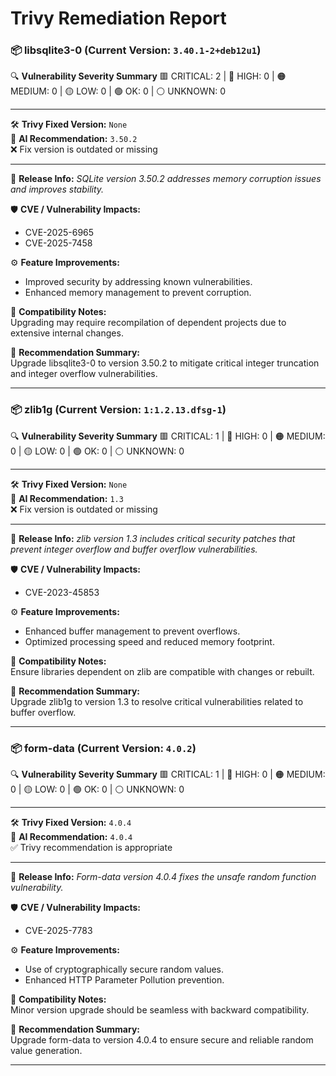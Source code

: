 # Trivy Remediation Report


### 📦 libsqlite3-0 (Current Version: `3.40.1-2+deb12u1`)

🔍 **Vulnerability Severity Summary**
🟥 CRITICAL: 2 | 🔴 HIGH: 0 | 🟠 MEDIUM: 0 | 🟡 LOW: 0 | 🟢 OK: 0 | ⚪ UNKNOWN: 0

---

🛠️ **Trivy Fixed Version:** `None`  
🤖 **AI Recommendation:** `3.50.2`  
❌ Fix version is outdated or missing

---

📅 **Release Info:** *SQLite version 3.50.2 addresses memory corruption issues and improves stability.*

🛡️ **CVE / Vulnerability Impacts:**
- CVE-2025-6965
- CVE-2025-7458


⚙️ **Feature Improvements:**
- Improved security by addressing known vulnerabilities.
- Enhanced memory management to prevent corruption.


🧪 **Compatibility Notes:**  
Upgrading may require recompilation of dependent projects due to extensive internal changes.

🧠 **Recommendation Summary:**  
Upgrade libsqlite3-0 to version 3.50.2 to mitigate critical integer truncation and integer overflow vulnerabilities.

---

### 📦 zlib1g (Current Version: `1:1.2.13.dfsg-1`)

🔍 **Vulnerability Severity Summary**
🟥 CRITICAL: 1 | 🔴 HIGH: 0 | 🟠 MEDIUM: 0 | 🟡 LOW: 0 | 🟢 OK: 0 | ⚪ UNKNOWN: 0

---

🛠️ **Trivy Fixed Version:** `None`  
🤖 **AI Recommendation:** `1.3`  
❌ Fix version is outdated or missing

---

📅 **Release Info:** *zlib version 1.3 includes critical security patches that prevent integer overflow and buffer overflow vulnerabilities.*

🛡️ **CVE / Vulnerability Impacts:**
- CVE-2023-45853


⚙️ **Feature Improvements:**
- Enhanced buffer management to prevent overflows.
- Optimized processing speed and reduced memory footprint.


🧪 **Compatibility Notes:**  
Ensure libraries dependent on zlib are compatible with changes or rebuilt.

🧠 **Recommendation Summary:**  
Upgrade zlib1g to version 1.3 to resolve critical vulnerabilities related to buffer overflow.

---

### 📦 form-data (Current Version: `4.0.2`)

🔍 **Vulnerability Severity Summary**
🟥 CRITICAL: 1 | 🔴 HIGH: 0 | 🟠 MEDIUM: 0 | 🟡 LOW: 0 | 🟢 OK: 0 | ⚪ UNKNOWN: 0

---

🛠️ **Trivy Fixed Version:** `4.0.4`  
🤖 **AI Recommendation:** `4.0.4`  
✅ Trivy recommendation is appropriate

---

📅 **Release Info:** *Form-data version 4.0.4 fixes the unsafe random function vulnerability.*

🛡️ **CVE / Vulnerability Impacts:**
- CVE-2025-7783


⚙️ **Feature Improvements:**
- Use of cryptographically secure random values.
- Enhanced HTTP Parameter Pollution prevention.


🧪 **Compatibility Notes:**  
Minor version upgrade should be seamless with backward compatibility.

🧠 **Recommendation Summary:**  
Upgrade form-data to version 4.0.4 to ensure secure and reliable random value generation.

---
